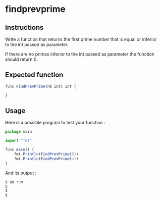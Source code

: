 # findprevprime
## Instructions

Write a function that returns the first prime number that is equal or inferior to the int passed as parameter.

If there are no primes inferior to the int passed as parameter the function should return 0.
## Expected function
```javascript
func FindPrevPrime(nb int) int {

}
```
## Usage

Here is a possible program to test your function :
```javascript
package main

import "fmt"

func main() {
	fmt.Println(FindPrevPrime(5))
	fmt.Println(FindPrevPrime(4))
}
```
And its output :

```
$ go run .
5
3
$
```